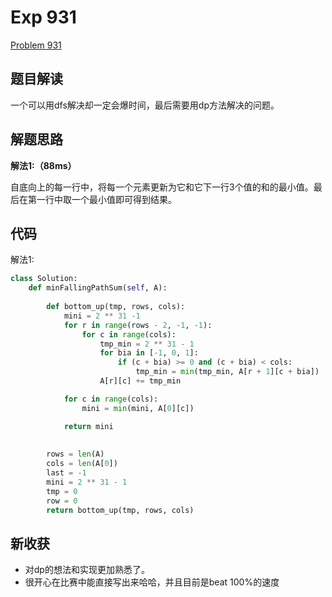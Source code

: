 # Exp 931

[Problem 931](https://leetcode.com/problems/minimum-falling-path-sum/)

## 题目解读

一个可以用dfs解决却一定会爆时间，最后需要用dp方法解决的问题。

## 解题思路

**解法1:（88ms）**

自底向上的每一行中，将每一个元素更新为它和它下一行3个值的和的最小值。最后在第一行中取一个最小值即可得到结果。

## 代码

解法1:

```python
class Solution:
    def minFallingPathSum(self, A):
        
        def bottom_up(tmp, rows, cols):
            mini = 2 ** 31 -1
            for r in range(rows - 2, -1, -1):
                for c in range(cols):
                    tmp_min = 2 ** 31 - 1
                    for bia in [-1, 0, 1]:
                        if (c + bia) >= 0 and (c + bia) < cols:
                            tmp_min = min(tmp_min, A[r + 1][c + bia])
                    A[r][c] += tmp_min

            for c in range(cols):
                mini = min(mini, A[0][c])

            return mini
                    
        
        rows = len(A)
        cols = len(A[0])
        last = -1
        mini = 2 ** 31 - 1
        tmp = 0
        row = 0
        return bottom_up(tmp, rows, cols)
```

## 新收获

- 对dp的想法和实现更加熟悉了。
- 很开心在比赛中能直接写出来哈哈，并且目前是beat 100%的速度



